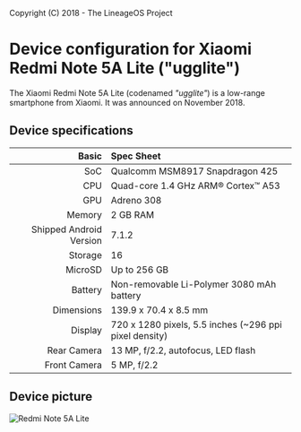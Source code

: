 Copyright (C) 2018 - The LineageOS Project

Device configuration for Xiaomi Redmi Note 5A Lite ("ugglite")
==================================================

The Xiaomi Redmi Note 5A Lite (codenamed _"ugglite"_) is a low-range smartphone from Xiaomi.
It was announced on November 2018.

## Device specifications

Basic   | Spec Sheet
-------:|:-------------------------
SoC     | Qualcomm MSM8917 Snapdragon 425
CPU     | Quad-core 1.4 GHz ARM® Cortex™ A53
GPU     | Adreno 308
Memory  | 2 GB RAM 
Shipped Android Version | 7.1.2
Storage | 16
MicroSD | Up to 256 GB
Battery | Non-removable Li-Polymer 3080 mAh battery
Dimensions | 139.9 x 70.4 x 8.5 mm
Display | 720 x 1280 pixels, 5.5 inches (~296 ppi pixel density)
Rear Camera | 13 MP, f/2.2, autofocus, LED flash
Front Camera | 5 MP, f/2.2

## Device picture

![Redmi Note 5A Lite](http://cdn2.gsmarena.com/vv/pics/xiaomi/xiaomi-redmi-4a-3.jpg "Redmi Note 5A Lite in white")

